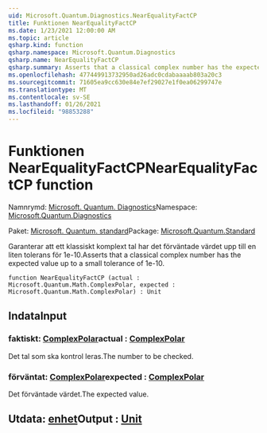 ```yaml
---
uid: Microsoft.Quantum.Diagnostics.NearEqualityFactCP
title: Funktionen NearEqualityFactCP
ms.date: 1/23/2021 12:00:00 AM
ms.topic: article
qsharp.kind: function
qsharp.namespace: Microsoft.Quantum.Diagnostics
qsharp.name: NearEqualityFactCP
qsharp.summary: Asserts that a classical complex number has the expected value up to a small tolerance of 1e-10.
ms.openlocfilehash: 477449913732950ad26adc0cdabaaaab803a20c3
ms.sourcegitcommit: 71605ea9cc630e84e7ef29027e1f0ea06299747e
ms.translationtype: MT
ms.contentlocale: sv-SE
ms.lasthandoff: 01/26/2021
ms.locfileid: "98853288"
---
```

# <a name="nearequalityfactcp-function"></a><span data-ttu-id="97fd6-102">Funktionen NearEqualityFactCP</span><span class="sxs-lookup"><span data-stu-id="97fd6-102">NearEqualityFactCP function</span></span>

<span data-ttu-id="97fd6-103">Namnrymd: [Microsoft. Quantum. Diagnostics](xref:Microsoft.Quantum.Diagnostics)</span><span class="sxs-lookup"><span data-stu-id="97fd6-103">Namespace: [Microsoft.Quantum.Diagnostics](xref:Microsoft.Quantum.Diagnostics)</span></span>

<span data-ttu-id="97fd6-104">Paket: [Microsoft. Quantum. standard](https://nuget.org/packages/Microsoft.Quantum.Standard)</span><span class="sxs-lookup"><span data-stu-id="97fd6-104">Package: [Microsoft.Quantum.Standard](https://nuget.org/packages/Microsoft.Quantum.Standard)</span></span>


<span data-ttu-id="97fd6-105">Garanterar att ett klassiskt komplext tal har det förväntade värdet upp till en liten tolerans för 1e-10.</span><span class="sxs-lookup"><span data-stu-id="97fd6-105">Asserts that a classical complex number has the expected value up to a small tolerance of 1e-10.</span></span>

```qsharp
function NearEqualityFactCP (actual : Microsoft.Quantum.Math.ComplexPolar, expected : Microsoft.Quantum.Math.ComplexPolar) : Unit
```


## <a name="input"></a><span data-ttu-id="97fd6-106">Indata</span><span class="sxs-lookup"><span data-stu-id="97fd6-106">Input</span></span>

### <a name="actual--complexpolar"></a><span data-ttu-id="97fd6-107">faktiskt: [ComplexPolar](xref:Microsoft.Quantum.Math.ComplexPolar)</span><span class="sxs-lookup"><span data-stu-id="97fd6-107">actual : [ComplexPolar](xref:Microsoft.Quantum.Math.ComplexPolar)</span></span>

<span data-ttu-id="97fd6-108">Det tal som ska kontrol leras.</span><span class="sxs-lookup"><span data-stu-id="97fd6-108">The number to be checked.</span></span>


### <a name="expected--complexpolar"></a><span data-ttu-id="97fd6-109">förväntat: [ComplexPolar](xref:Microsoft.Quantum.Math.ComplexPolar)</span><span class="sxs-lookup"><span data-stu-id="97fd6-109">expected : [ComplexPolar](xref:Microsoft.Quantum.Math.ComplexPolar)</span></span>

<span data-ttu-id="97fd6-110">Det förväntade värdet.</span><span class="sxs-lookup"><span data-stu-id="97fd6-110">The expected value.</span></span>



## <a name="output--unit"></a><span data-ttu-id="97fd6-111">Utdata: [enhet](xref:microsoft.quantum.lang-ref.unit)</span><span class="sxs-lookup"><span data-stu-id="97fd6-111">Output : [Unit](xref:microsoft.quantum.lang-ref.unit)</span></span>

